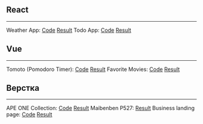 ## React
---
Weather App: [Code](https://github.com/MarkusFletcher/weather-app)  [Result](https://weather-app-rosy-xi-72.vercel.app)
Todo App: [Code](https://github.com/MarkusFletcher/todolist-typescript-nextjs-tailwind)  [Result](https://todolist-typescript-nextjs-tailwind.vercel.app)

## Vue
---
Tomoto (Pomodoro Timer): [Code](https://github.com/MarkusFletcher/tomoto) [Result](https://tomoto-two.vercel.app)
Favorite Movies: [Code](https://github.com/MarkusFletcher/MyFavoriteMovies-Vue3) [Result](https://my-favorite-movies-nine.vercel.app)

## Верстка
---
APE ONE Collection: [Code](https://github.com/MarkusFletcher/ApeOne) [Result](https://markusfletcher.github.io/ApeOne/app/)
Maibenben P527: [Result](https://shop-maibenben.ru/product-category/predzakazy/seriax/)
Business landing page: [Code](https://github.com/MarkusFletcher/insystem) [Result](https://markusfletcher.github.io/port/insystem/index.html)

